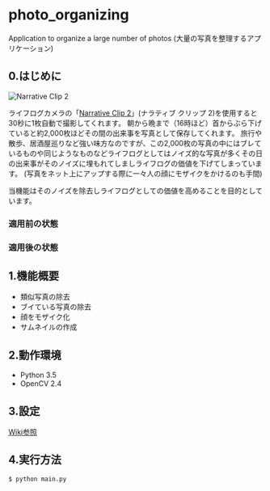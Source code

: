 # photo_organizing
Application to organize a large number of photos
(大量の写真を整理するアプリケーション)

## 0.はじめに

![Narrative Clip 2](http://getnarrative.com/assets/images/box.png)

ライフログカメラの「[Narrative Clip 2](http://getnarrative.com/)」(ナラティブ クリップ 2)を使用すると30秒に1枚自動で撮影してくれます。
朝から晩まで（16時ほど）首からぶら下げていると約2,000枚ほどその間の出来事を写真として保存してくれます。
旅行や散歩、居酒屋巡りなど強い味方なのですが、この2,000枚の写真の中にはブレているものや同じようなものなどライフログとしてはノイズ的な写真が多くその日の出来事がそのノイズに埋もれてしましライフログの価値を下げてしまっています。 (写真をネット上にアップする際に一々人の顔にモザイクをかけるのも手間)

当機能はそのノイズを除去しライフログとしての価値を高めることを目的としています。

### 適用前の状態

### 適用後の状態

## 1.機能概要

* 類似写真の除去
* ブイている写真の除去
* 顔をモザイク化
* サムネイルの作成

## 2.動作環境

* Python 3.5
* OpenCV 2.4

## 3.設定

[Wiki参照](https://github.com/maemori/photo_organizing/wiki)

## 4.実行方法

```
$ python main.py
```


